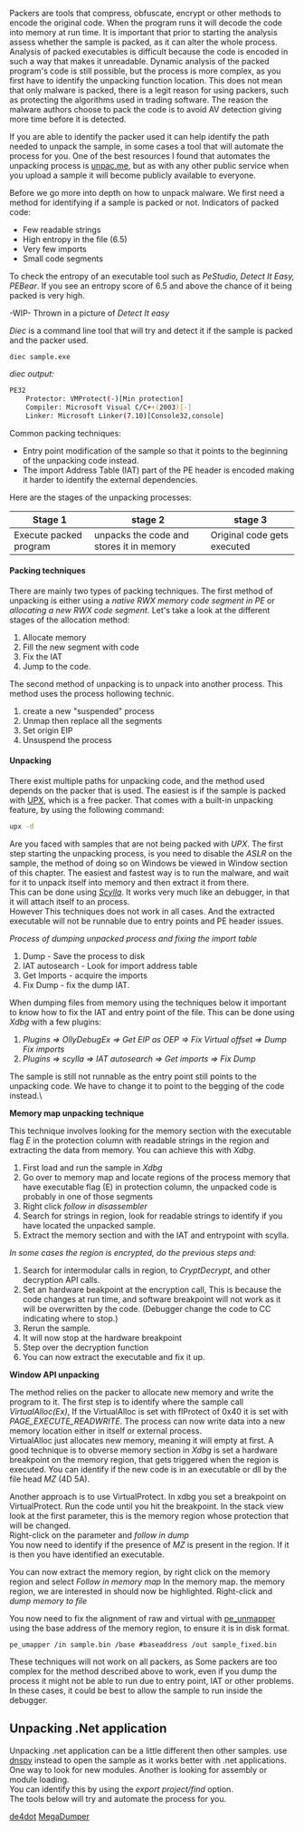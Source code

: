 Packers are tools that compress, obfuscate, encrypt or other methods to encode the original code. When the program runs it will decode the code into memory at run time. It is important that prior to starting the analysis assess whether the sample is packed, as it can alter the whole process. Analysis of packed executables is difficult because the code is encoded in such a way that makes it unreadable. Dynamic analysis of the packed program's code is still possible, but the process is more complex, as you first have to identify the unpacking function location. This does not mean that only malware is packed, there is a legit reason for using packers, such as protecting the algorithms used in trading software. The reason the malware authors choose to pack the code is to avoid AV detection giving more time before it is detected.

If you are able to identify the packer used it can help identify the path needed to unpack the sample, in some cases a tool that will automate the process for you. One of the best resources I found that automates the unpacking process is [unpac.me](https://www.unpac.me/#/), but as with any other public service when you upload a sample it will become publicly available to everyone.

Before we go more into depth on how to unpack malware. We first need a method for identifying if a sample is packed or not. Indicators of packed code:

* Few readable strings
* High entropy in the file (6.5)
* Very few imports
* Small code segments

To check the entropy of an executable tool such as _PeStudio, Detect It Easy, PEBear_. If you see an entropy score of 6.5 and above the chance of it being packed is very high.

\-WIP- Thrown in a picture of _Detect It easy_

_Diec_ is a command line tool that will try and detect it if the sample is packed and the packer used.

```
diec sample.exe
```

_diec output:_

```bash
PE32
    Protector: VMProtect(-)[Min protection]
    Compiler: Microsoft Visual C/C++(2003)[-]
    Linker: Microsoft Linker(7.10)[Console32,console]
```

Common packing techniques:

* Entry point modification of the sample so that it points to the beginning of the unpacking code instead.
* The import Address Table (IAT) part of the PE header is encoded making it harder to identify the external dependencies.

Here are the stages of the unpacking processes:

| Stage 1                | stage 2                                  | stage 3                     |
| ---------------------- | ---------------------------------------- | --------------------------- |
| Execute packed program | unpacks the code and stores it in memory | Original code gets executed |

#### Packing techniques

There are mainly two types of packing techniques. The first method of unpacking is either using a _native RWX memory code segment in PE_ or _allocating a new RWX code segment_. Let's take a look at the different stages of the allocation method:

1. Allocate memory
2. Fill the new segment with code
3. Fix the IAT
4. Jump to the code.

The second method of unpacking is to unpack into another process. This method uses the process hollowing technic.

1. create a new "suspended" process
2. Unmap then replace all the segments
3. Set origin EIP
4. Unsuspend the process

#### Unpacking

There exist multiple paths for unpacking code, and the method used depends on the packer that is used. The easiest is if the sample is packed with [UPX](https://upx.github.io/), which is a free packer. That comes with a built-in unpacking feature, by using the following command:

```bash
upx -d 
```

Are you faced with samples that are not being packed with _UPX_. The first step starting the unpacking process, is you need to disable the _ASLR_ on the sample, the method of doing so on Windows be viewed in Window section of this chapter. The easiest and fastest way is to run the malware, and wait for it to unpack itself into memory and then extract it from there.\
This can be done using [_Scylla_](https://github.com/NtQuery/Scylla). It works very much like an debugger, in that it will attach itself to an process.\
However This techniques does not work in all cases. And the extracted executable will not be runnable due to entry points and PE header issues.

_Process of dumping unpacked process and fixing the import table_

1. Dump - Save the process to disk
2. IAT autosearch - Look for import address table
3. Get Imports - acquire the imports
4. Fix Dump - fix the dump IAT.

When dumping files from memory using the techniques below it important to know how to fix the IAT and entry point of the file. This can be done using _Xdbg_ with a few plugins:

1. _Plugins ⇒ OllyDebugEx ⇒ Get EIP as OEP ⇒ Fix Virtual offset ⇒ Dump Fix imports_
2. _Plugins ⇒ scylla ⇒ IAT autosearch ⇒ Get imports ⇒ Fix Dump_

The sample is still not runnable as the entry point still points to the unpacking code. We have to change it to point to the begging of the code instead.\\

**Memory map unpacking technique**

This technique involves looking for the memory section with the executable flag _E_ in the protection column with readable strings in the region and extracting the data from memory. You can achieve this with _Xdbg_.

1. First load and run the sample in _Xdbg_
2. Go over to memory map and locate regions of the process memory that have executable flag (E) in protection column, the unpacked code is probably in one of those segments
3. Right click _follow in disassembler_
4. Search for strings in region, look for readable strings to identify if you have located the unpacked sample.
5. Extract the memory section and with the IAT and entrypoint with scylla.

_In some cases the region is encrypted, do the previous steps and:_

1. Search for intermodular calls in region, to _CryptDecrypt_, and other decryption API calls.
2. Set an hardware beakpoint at the encryption call, This is because the code changes at run time, and software breakpoint will not work as it will be overwritten by the code. (Debugger change the code to CC indicating where to stop.)
3. Rerun the sample.
4. It will now stop at the hardware breakpoint
5. Step over the decryption function
6. You can now extract the executable and fix it up.

**Window API unpacking**

The method relies on the packer to allocate new memory and write the program to it. The first step is to identify where the sample call _VirtualAlloc(Ex)_, If the VirtualAlloc is set with flProtect of 0x40 it is set with _PAGE\_EXECUTE\_READWRITE_. The process can now write data into a new memory location either in itself or external process.\
VirtualAlloc just allocates new memory, meaning it will empty at first. A good technique is to obverse memory section in _Xdbg_ is set a hardware breakpoint on the memory region, that gets triggered when the region is executed. You can identify if the new code is in an executable or dll by the file head _MZ_ (4D 5A).

Another approach is to use VirtualProtect. In xdbg you set a breakpoint on VirtualProtect. Run the code until you hit the breakpoint. In the stack view look at the first parameter, this is the memory region whose protection that will be changed.\
Right-click on the parameter and _follow in dump_\
You now need to identify if the presence of _MZ_ is present in the region. If it is then you have identified an executable.

You can now extract the memory region, by right click on the memory region and select _Follow in memory map_ In the memory map. the memory region, we are interested in should now be highlighted. Right-click and _dump memory to file_

You now need to fix the alignment of raw and virtual with [pe\_unmapper](https://github.com/hasherezade/libpeconv/tree/master/pe\_unmapper) using the base address of the memory region, to ensure it is in disk format.

```
pe_umapper /in sample.bin /base #baseaddress /out sample_fixed.bin
```

These techniques will not work on all packers, as Some packers are too complex for the method described above to work, even if you dump the process it might not be able to run due to entry point, IAT or other problems. In these cases, it could be best to allow the sample to run inside the debugger.


## Unpacking .Net application

Unpacking .net application can be a little different then other samples. use [dnspy](https://github.com/dnSpy/dnSpy) instead to open the sample as it works better with .net applications.\
One way to look for new modules. Another is looking for assembly or module loading.\
You can identify this by using the _export project/find_ option.\
The tools below will try and automate the process for you.

[de4dot](https://github.com/de4dot/de4dot) [MegaDumper](https://github.com/CodeCracker-Tools/MegaDumper)